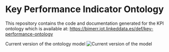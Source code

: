 # Key Performance Indicator Ontology
This repository contains the code and documentation generated for the KPI ontology which is available at:
https://bimerr.iot.linkeddata.es/def/key-performance-ontology

Current version of the ontology model
![Current version of the model](https://github.com/oeg-upm/bimerr-kpi/tree/master/diagrams/kpi.jpg "KPI model")
